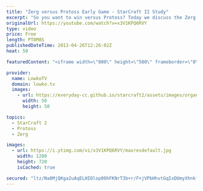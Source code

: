 ```yaml
---
title: "Zerg versus Protoss Early Game - StarCraft II Study"
excerpt: "So you want to win versus Protoss? Today we discuss the Zerg versus Protoss matchup in it's very basics. You need to be hitting between 40 and 44 supply at the 5:50 mark. Why? Because it's possible and it's relatively easy. Loads of StarCraft II players hit only about 30-35 supply, which is a difference"
originalUrl: https://youtube.com/watch?v=x3V1KPQ6RVY
type: video
price: Free
length: PT8M8S
publishedDateTime: 2013-04-26T12:26:02Z
heat: 50

featuredContent: "<iframe width=\"800\" height=\"500\" frameborder=\"0\" src=\"https://www.youtube.com/embed/x3V1KPQ6RVY\" allow=\"accelerometer; autoplay; encrypted-media; gyroscope; picture-in-picture\" allowfullscreen></iframe>"

provider:
  name: LowkoTV
  domain: lowko.tv
  images:
    - url: https://everyday-cc.github.io/starcraft2/assets/images/organizations/lowko.tv-50x50.jpg
      width: 50
      height: 50

topics:
  - StarCraft 2
  - Protoss
  - Zerg

images:
  - url: https://i.ytimg.com/vi/x3V1KPQ6RVY/maxresdefault.jpg
    width: 1280
    height: 720
    isCached: true

secured: "ltz/Na8MjQKga2uAqELHIOlop00hFKNrT3b+r/F+jVPbHhvtGqIxDUmyXhnkfo7XzvY6mI4OQwG9MLOrNY4oXjIgwE6KELHzClWLqhs1If171IYzL7GbkNpBBIFtnFyybkgBU87FRR8ltQtX0jyUF317nH28HC4l3j7nmFpM2yqtMvTYHuHP0osQtgqU2RZsMODDVYy3UXKe82uUBh/Hujdg1kz2R9uylcPklpnWhaWCeeqp4Jgu45vRIsbn0yYLHuHzv2cofYFwmT4qGAt0CPHs5VcAbptzOp8La+Nqn9uWtT9ZLYzeQrC3RZupA441vWuKO6yvkaJeXp5axNCWLMeoCbgjjGK5E4momME2irwDGpppzLQAWQIITcaJkgSMzsyu5Dwm4iGsgb64/MFBRSM+X1DJYCYwYJsgfivMNPs=;DWKLJTpiAiQPrh0Pe1BX1Q=="
---
```


